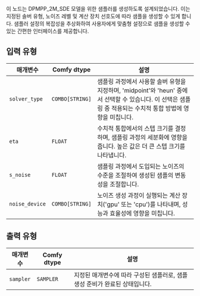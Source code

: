 
이 노드는 DPMPP_2M_SDE 모델을 위한 샘플러를 생성하도록 설계되었습니다. 이는 지정된 솔버 유형, 노이즈 레벨 및 계산 장치 선호도에 따라 샘플을 생성할 수 있게 합니다. 샘플러 설정의 복잡성을 추상화하여 사용자에게 맞춤형 설정으로 샘플을 생성할 수 있는 간편한 인터페이스를 제공합니다.
## 입력 유형

| 매개변수       | Comfy dtype | 설명                                                                 |
|-----------------|-------------|-----------------------------------------------------------------------------|
| `solver_type`   | `COMBO[STRING]` | 샘플링 과정에서 사용할 솔버 유형을 지정하며, 'midpoint'와 'heun' 중에서 선택할 수 있습니다. 이 선택은 샘플링 중 적용되는 수치적 통합 방법에 영향을 미칩니다. |
| `eta`           | `FLOAT`     | 수치적 통합에서의 스텝 크기를 결정하며, 샘플링 과정의 세분화에 영향을 줍니다. 높은 값은 더 큰 스텝 크기를 나타냅니다. |
| `s_noise`       | `FLOAT`     | 샘플링 과정에서 도입되는 노이즈의 수준을 조절하여 생성된 샘플의 변동성을 조절합니다. |
| `noise_device`  | `COMBO[STRING]` | 노이즈 생성 과정이 실행되는 계산 장치('gpu' 또는 'cpu')를 나타내며, 성능과 효율성에 영향을 미칩니다. |

## 출력 유형

| 매개변수       | Comfy dtype | 설명                                                                 |
|-----------------|-------------|-----------------------------------------------------------------------------|
| `sampler`       | `SAMPLER`   | 지정된 매개변수에 따라 구성된 샘플러로, 샘플 생성 준비가 완료된 상태입니다. |